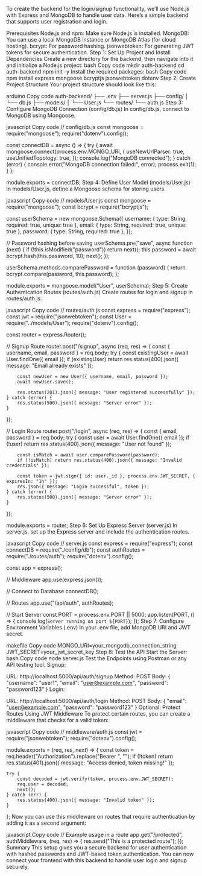 To create the backend for the login/signup functionality, we’ll use Node.js with Express and MongoDB to handle user data. Here’s a simple backend that supports user registration and login.

Prerequisites
Node.js and npm: Make sure Node.js is installed.
MongoDB: You can use a local MongoDB instance or MongoDB Atlas (for cloud hosting).
bcrypt: For password hashing.
jsonwebtoken: For generating JWT tokens for secure authentication.
Step 1: Set Up Project and Install Dependencies
Create a new directory for the backend, then navigate into it and initialize a Node.js project:
bash
Copy code
mkdir auth-backend
cd auth-backend
npm init -y
Install the required packages:
bash
Copy code
npm install express mongoose bcryptjs jsonwebtoken dotenv
Step 2: Create Project Structure
Your project structure should look like this:

arduino
Copy code
auth-backend/
├── .env
├── server.js
├── config/
│   └── db.js
├── models/
│   └── User.js
└── routes/
    └── auth.js
Step 3: Configure MongoDB Connection (config/db.js)
In config/db.js, connect to MongoDB using Mongoose.

javascript
Copy code
// config/db.js
const mongoose = require("mongoose");
require("dotenv").config();

const connectDB = async () => {
    try {
        await mongoose.connect(process.env.MONGO_URI, {
            useNewUrlParser: true,
            useUnifiedTopology: true,
        });
        console.log("MongoDB connected");
    } catch (error) {
        console.error("MongoDB connection failed:", error);
        process.exit(1);
    }
};

module.exports = connectDB;
Step 4: Define User Model (models/User.js)
In models/User.js, define a Mongoose schema for storing users.

javascript
Copy code
// models/User.js
const mongoose = require("mongoose");
const bcrypt = require("bcryptjs");

const userSchema = new mongoose.Schema({
    username: { type: String, required: true, unique: true },
    email: { type: String, required: true, unique: true },
    password: { type: String, required: true },
});

// Password hashing before saving
userSchema.pre("save", async function (next) {
    if (!this.isModified("password")) return next();
    this.password = await bcrypt.hash(this.password, 10);
    next();
});

userSchema.methods.comparePassword = function (password) {
    return bcrypt.compare(password, this.password);
};

module.exports = mongoose.model("User", userSchema);
Step 5: Create Authentication Routes (routes/auth.js)
Create routes for login and signup in routes/auth.js.

javascript
Copy code
// routes/auth.js
const express = require("express");
const jwt = require("jsonwebtoken");
const User = require("../models/User");
require("dotenv").config();

const router = express.Router();

// Signup Route
router.post("/signup", async (req, res) => {
    const { username, email, password } = req.body;
    try {
        const existingUser = await User.findOne({ email });
        if (existingUser) return res.status(400).json({ message: "Email already exists" });

        const newUser = new User({ username, email, password });
        await newUser.save();

        res.status(201).json({ message: "User registered successfully" });
    } catch (error) {
        res.status(500).json({ message: "Server error" });
    }
});

// Login Route
router.post("/login", async (req, res) => {
    const { email, password } = req.body;
    try {
        const user = await User.findOne({ email });
        if (!user) return res.status(400).json({ message: "User not found" });

        const isMatch = await user.comparePassword(password);
        if (!isMatch) return res.status(400).json({ message: "Invalid credentials" });

        const token = jwt.sign({ id: user._id }, process.env.JWT_SECRET, { expiresIn: "1h" });
        res.json({ message: "Login successful", token });
    } catch (error) {
        res.status(500).json({ message: "Server error" });
    }
});

module.exports = router;
Step 6: Set Up Express Server (server.js)
In server.js, set up the Express server and include the authentication routes.

javascript
Copy code
// server.js
const express = require("express");
const connectDB = require("./config/db");
const authRoutes = require("./routes/auth");
require("dotenv").config();

const app = express();

// Middleware
app.use(express.json());

// Connect to Database
connectDB();

// Routes
app.use("/api/auth", authRoutes);

// Start Server
const PORT = process.env.PORT || 5000;
app.listen(PORT, () => {
    console.log(`Server running on port ${PORT}`);
});
Step 7: Configure Environment Variables (.env)
In your .env file, add MongoDB URI and JWT secret.

makefile
Copy code
MONGO_URI=your_mongodb_connection_string
JWT_SECRET=your_jwt_secret_key
Step 8: Test the API
Start the Server:
bash
Copy code
node server.js
Test the Endpoints using Postman or any API testing tool.
Signup:

URL: http://localhost:5000/api/auth/signup
Method: POST
Body: { "username": "user1", "email": "user@example.com", "password": "password123" }
Login:

URL: http://localhost:5000/api/auth/login
Method: POST
Body: { "email": "user@example.com", "password": "password123" }
Optional: Protect Routes Using JWT Middleware
To protect certain routes, you can create a middleware that checks for a valid token:

javascript
Copy code
// middleware/auth.js
const jwt = require("jsonwebtoken");
require("dotenv").config();

module.exports = (req, res, next) => {
    const token = req.header("Authorization").replace("Bearer ", "");
    if (!token) return res.status(401).json({ message: "Access denied, token missing!" });

    try {
        const decoded = jwt.verify(token, process.env.JWT_SECRET);
        req.user = decoded;
        next();
    } catch (err) {
        res.status(400).json({ message: "Invalid token" });
    }
};
Now you can use this middleware on routes that require authentication by adding it as a second argument:

javascript
Copy code
// Example usage in a route
app.get("/protected", authMiddleware, (req, res) => {
    res.send("This is a protected route");
});
Summary
This setup gives you a secure backend for user authentication with hashed passwords and JWT-based token authentication. You can now connect your frontend with this backend to handle user login and signup securely.











